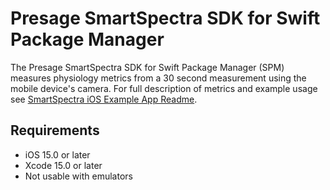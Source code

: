 # Presage SmartSpectra SDK for Swift Package Manager
The Presage SmartSpectra SDK for Swift Package Manager (SPM) measures physiology metrics from a 30 second measurement using the mobile device's camera. For full description of metrics and example usage see [SmartSpectra iOS Example App Readme](https://github.com/Presage-Security/SmartSpectra-iOS-App/blob/main/README.md).

## Requirements

- iOS 15.0 or later
- Xcode 15.0 or later
- Not usable with emulators 
